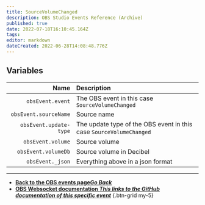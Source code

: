 ```yaml
---
title: SourceVolumeChanged
description: OBS Studio Events Reference (Archive)
published: true
date: 2022-07-18T16:10:45.164Z
tags: 
editor: markdown
dateCreated: 2022-06-28T14:08:48.776Z
---
```


## Variables

Name | Description
----:|:------------
`obsEvent.event` | The OBS event in this case `SourceVolumeChanged`
`obsEvent.sourceName` | Source name
`obsEvent.update-type` | The update type of the OBS event in this case `SourceVolumeChanged`
`obsEvent.volume` | Source volume
`obsEvent.volumeDb` | Source volume in Decibel
`obsEvent._json` | Everything above in a json format

---

- [<i class="mdi mdi-chevron-left"></i>**Back to the OBS events page*Go Back***](/en/Broadcasters/OBS/Archive/Events)
- [<i class="mdi mdi-github"></i> **OBS Websocket documentation *This links to the GitHub documentation of this specific event***](https://github.com/obsproject/obs-websocket/blob/4.x-current/docs/generated/protocol.md#sourcevolumechanged)
{.btn-grid my-5}
